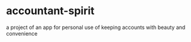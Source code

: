 # accountant-spirit
a project of an app for personal use of keeping accounts with beauty and convenience
